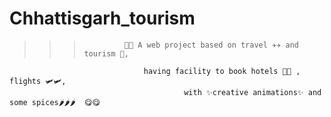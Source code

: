 # Chhattisgarh_tourism



  > > >              🐢🐢 A web project based on travel ✈️✈️ and tourism 🌈,
                                  having facility to book hotels 🏡🏡 , flights 🛩🛩, 
                                           with ✨creative animations✨ and some spices🌶🌶🌶  😋😋



 
